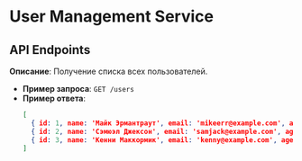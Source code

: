# User Management Service

## API Endpoints

**Описание**: Получение списка всех пользователей.
- **Пример запроса**: `GET /users`
- **Пример ответа**:
  ```json
  [
    { id: 1, name: 'Майк Эрмантраут', email: 'mikeerr@example.com', age: 60 },
    { id: 2, name: 'Сэмюэл Джексон', email: 'samjack@example.com', age: 75 },
    { id: 3, name: 'Кенни Маккормик', email: 'kenny@example.com', age: 10 },
  ]
